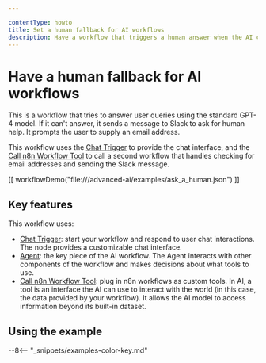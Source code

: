 ```yaml
---

contentType: howto
title: Set a human fallback for AI workflows
description: Have a workflow that triggers a human answer when the AI can't help.
---
```


# Have a human fallback for AI workflows

This is a workflow that tries to answer user queries using the standard GPT-4 model. If it can't answer, it sends a message to Slack to ask for human help. It prompts the user to supply an email address.

This workflow uses the [Chat Trigger](/integrations/builtin/core-nodes/n8n-nodes-langchain.chattrigger/index.md) to provide the chat interface, and the [Call n8n Workflow Tool](/integrations/builtin/cluster-nodes/sub-nodes/n8n-nodes-langchain.toolworkflow.md) to call a second workflow that handles checking for email addresses and sending the Slack message. 

[[ workflowDemo("file:///advanced-ai/examples/ask_a_human.json") ]]

## Key features

This workflow uses:

* [Chat Trigger](/integrations/builtin/core-nodes/n8n-nodes-langchain.chattrigger/index.md): start your workflow and respond to user chat interactions. The node provides a customizable chat interface.
* [Agent](/integrations/builtin/cluster-nodes/root-nodes/n8n-nodes-langchain.agent/index.md): the key piece of the AI workflow. The Agent interacts with other components of the workflow and makes decisions about what tools to use.
* [Call n8n Workflow Tool](/integrations/builtin/cluster-nodes/sub-nodes/n8n-nodes-langchain.toolworkflow.md): plug in n8n workflows as custom tools. In AI, a tool is an interface the AI can use to interact with the world (in this case, the data provided by your workflow). It allows the AI model to access information beyond its built-in dataset.

## Using the example

--8<-- "_snippets/examples-color-key.md"
